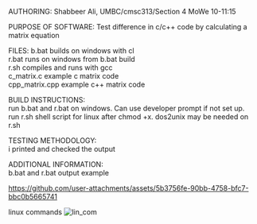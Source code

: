 AUTHORING: 
Shabbeer Ali, UMBC/cmsc313/Section 4 MoWe 10-11:15

PURPOSE OF SOFTWARE:
Test difference in c/c++ code by calculating a matrix equation 

FILES: 
b.bat           builds on windows with cl  
r.bat           runs on windows from b.bat build  
r.sh            compiles and runs with gcc  
c_matrix.c      example c matrix code  
cpp_matrix.cpp  example c++ matrix code  

BUILD INSTRUCTIONS:  
run b.bat and r.bat on windows. Can use developer prompt if not set up.  
run r.sh shell script for linux after chmod +x. dos2unix may be needed on r.sh  

TESTING METHODOLOGY:  
i printed and checked the output  

ADDITIONAL INFORMATION:  
b.bat and r.bat output example  


https://github.com/user-attachments/assets/5b3756fe-90bb-4758-bfc7-bbc0b5665741  

linux commands
![lin_com](https://github.com/user-attachments/assets/bbc35847-3e20-4ada-8b78-b4dffb87e9a4)




